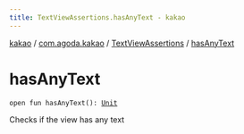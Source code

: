 ```yaml
---
title: TextViewAssertions.hasAnyText - kakao
---
```


[kakao](../../index.html) / [com.agoda.kakao](../index.html) / [TextViewAssertions](index.html) / [hasAnyText](.)

# hasAnyText

`open fun hasAnyText(): `[`Unit`](https://kotlinlang.org/api/latest/jvm/stdlib/kotlin/-unit/index.html)

Checks if the view has any text

